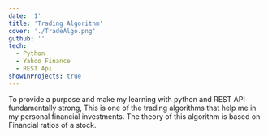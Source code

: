 ```yaml
---
date: '1'
title: 'Trading Algorithm'
cover: './TradeAlgo.png'
guthub: ''
tech:
  - Python
  - Yahoo Finance
  - REST Api
showInProjects: true
---
```


To provide a purpose and make my learning with python and REST API fundamentally strong, This is one of the trading algorithms that help me in my personal financial investments. The theory of this algorithm is based on Financial ratios of a stock.
